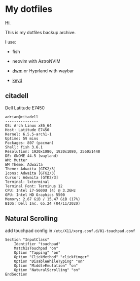 # My dotfiles
Hi.

This is my dotfiles backup archive.

I use: 

  - fish

  - neovim with AstroNVIM

  - [dwm](https://gitlab.com/fxj9a/dwm) or Hyprland with waybar

  - [keyd](https://github.com/rvaiya/keyd)
  
## citadell
Dell Latitude E7450

```
adrian@citadell 
--------------- 
OS: Arch Linux x86_64 
Host: Latitude E7450 
Kernel: 6.5.5-arch1-1 
Uptime: 59 mins 
Packages: 807 (pacman) 
Shell: fish 3.6.1 
Resolution: 1920x1080, 1920x1080, 2560x1440 
DE: GNOME 44.5 (wayland) 
WM: Mutter 
WM Theme: Adwaita 
Theme: Adwaita [GTK2/3] 
Icons: Adwaita [GTK2/3] 
Cursor: Adwaita [GTK2/3] 
Terminal: lxterminal 
Terminal Font: Terminus 12 
CPU: Intel i7-5600U (4) @ 3.2GHz 
GPU: Intel HD Graphics 5500 
Memory: 2.67 GiB / 15.47 GiB (17%) 
BIOS: Dell Inc. 65.24 (04/11/2020) 
```


## Natural Scrolling
add touchpad config in `/etc/X11/xorg.conf.d/01-touchpad.conf`

```
Section "InputClass"
    Identifier "touchpad"
    MatchIsTouchpad "on"
    Option "Tapping" "on"
    Option "ClickMethod" "clickfinger"
    Option "DisableWhileTyping" "on"
    Option "MiddleEmulation" "on"
    Option "NaturalScrolling" "on"
EndSection
```
